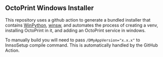 ## OctoPrint Windows Installer

This repository uses a github action to generate a bundled installer that contains [WinPython](https://github.com/winpython/winpython), [winsw](https://github.com/winsw/winsw), and automates the process of creating a venv, installing OctoPrint in it, and adding an OctoPrint service in windows. 

To manually build you will need to pass `/DMyAppVersion="x.x.x"` to InnsoSetup compile command. This is automatically handled by the GitHub Action.  